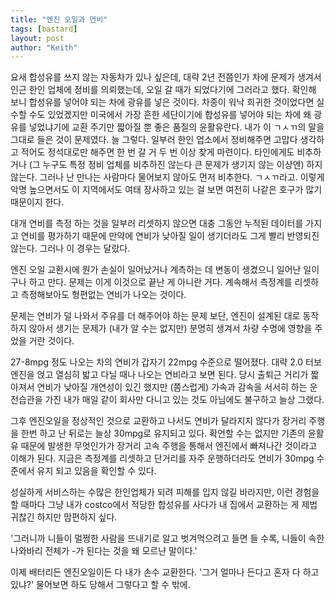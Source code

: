```yaml
---
title: "엔진 오일과 연비"
tags: [bastard]
layout: post
author: "Keith"
---
```


요새 합성유를 쓰지 않는 자동차가 있나 싶은데, 대략 2년 전쯤인가 차에 문제가 생겨서 인근 한인 업체에 정비를 의뢰했는데, 오일 갈 때가 되었다기에 그러라고 했다. 확인해 보니 합성유를 넣어야 되는 차에 광유를 넣은 것이다. 차종이 워낙 희귀한 것이었다면 실수할 수도 있었겠지만 미국에서 가장 흔한 세단이기에 합성유를 넣어야 되는 차에 왜 광유를 넣었냐기에 교환 주기만 짧아질 뿐 좋은 품질의 윤활유란다. 내가 이 ㄱㅅㄲ의 말을 그대로 들은 것이 문제였다. 늘 그렇다. 일부러 한인 업소에서 정비해주면 고맙다 생각하고 적어도 정석대로만 해주면 한 번 갈 거 두 번 이상 찾게 마련이다. 타인에게도 비추하거나 (그 누구도 특정 정비 업체를 비추하진 않는다 큰 문제가 생기지 않는 이상엔) 하지 않는다. 그러나 난 만나는 사람마다 물어보지 않아도 먼저 비추한다. ㄱㅅㄲ라고. 이렇게 악명 높으면서도 이 지역에서도 여태 장사하고 있는 걸 보면 여전히 나같은 호구가 많기 때문이지 한다. 

대개 연비를 측정 하는 것을 일부러 리셋하지 않으면 대충 그동안 누적된 데이터를 가지고 연비를 평가하기 때문에 만약에 연비가 낮아질 일이 생기더라도 그게 빨리 반영되진 않는다. 그러나 이 경우는 달랐다.

엔진 오일 교환시에 뭔가 손실이 일어났거나 계측하는 데 변동이 생겼으니 일어난 일이구나 하고 만다. 문제는 이게 이것으로 끝난 게 아니란 거다. 계속해서 측정계를 리셋하고 측정해보아도 형편없는 연비가 나오는 것이다. 

문제는 연비가 덜 나와서 주유를 더 해주어야 하는 문제 보단, 엔진이 설계된 대로 동작하지 않아서 생기는 문제가 (내가 알 수는 없지만) 분명히 생겨서 차량 수명에 영향을 주었을 거란 것이다. 

27-8mpg 정도 나오는 차의 연비가 갑자기 22mpg 수준으로 떨어졌다. 대략 2.0 터보엔진을 얹고 열심히 밟고 다닐 때나 나오는 연비라고 보면 된다. 당시 출퇴근 거리가 짧아져서 연비가 낮아질 개연성이 있긴 했지만 (쫌스럽게) 가속과 감속을 서서히 하는 운전습관을 가진 내가 매일 같이 회사만 다니고 있는 것도 아님에도 불구하고 늘상 그랬다.

그후 엔진오일을 정상적인 것으로 교환하고 나서도 연비가 달라지지 않다가 장거리 주행을 한번 하고 난 뒤로는 늘상 30mpg로 유지되고 있다. 확언할 수는 없지만 기존의 윤활유 때문에 발생한 무엇인가가 장거리 고속 주행을 통해서 엔진에서 빠져나간 것이라고 이해가 된다. 지금은 측정계를 리셋하고 단거리를 자주 운행하더라도 연비가 30mpg 수준에서 유지 되고 있음을 확인할 수 있다.

성실하게 서비스하는 수많은 한인업체가 되려 피해를 입지 않길 바라지만, 이런 경험을 할 때마다 그냥 내가 costco에서 적당한 합성유를 사다가 내 집에서 교환하는 게 제법 귀찮긴 하지만 맘편하지 싶다. 

'그러니까 니들이 멀쩡한 사람을 뜨내기로 알고 벗겨먹으려고 들면 들 수록, 니들이 속한 나와바리 전체가 -가 된다는 것을 왜 모르냔 말이다.'

이제 배터리든 엔진오일이든 다 내가 손수 교환한다. '그거 얼마나 든다고 혼자 다 하고 있냐?' 물어보면 하도 당해서 그렇다고 할 수 밖에. 